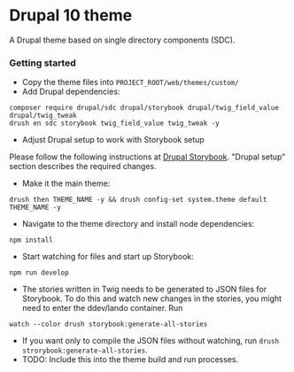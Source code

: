 # Drupal 10 theme

A Drupal theme based on single directory components (SDC).

### Getting started

- Copy the theme files into `PROJECT_ROOT/web/themes/custom/`
- Add Drupal dependencies:
```
composer require drupal/sdc drupal/storybook drupal/twig_field_value drupal/twig_tweak
drush en sdc storybook twig_field_value twig_tweak -y
```

- Adjust Drupal setup to work with Storybook setup

Please follow the following instructions at [Drupal Storybook](https://www.drupal.org/project/storybook). "Drupal setup" section describes the required changes.

- Make it the main theme:
```
drush then THEME_NAME -y && drush config-set system.theme default THEME_NAME -y
```

- Navigate to the theme directory and install node dependencies:
```
npm install
```

- Start watching for files and start up Storybook:
```
npm run develop
```

- The stories written in Twig needs to be generated to JSON files for Storybook. To do this and watch new changes in the stories, you might need to enter the ddev/lando container. Run
```
watch --color drush storybook:generate-all-stories
```
- If you want only to compile the JSON files without watching, run `drush strorybook:generate-all-stories`.
- TODO: Include this into the theme build and run processes.
